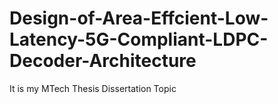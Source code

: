 # Design-of-Area-Effcient-Low-Latency-5G-Compliant-LDPC-Decoder-Architecture
It is my MTech Thesis Dissertation Topic 
